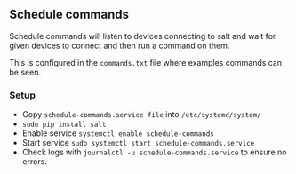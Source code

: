 ## Schedule commands
Schedule commands will listen to devices connecting to salt and wait for given devices to connect and then run a command on them.

This is configured in the `commands.txt` file where examples commands can be seen.

### Setup
- Copy `schedule-commands.service file` into `/etc/systemd/system/`
- `sudo pip install salt`
- Enable service `systemctl enable schedule-commands`
- Start service `sudo systemctl start schedule-commands.service`
- Check logs with `journalctl -u schedule-commands.service` to ensure no errors.